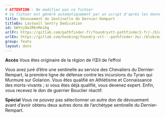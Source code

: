 ```yaml
---
# ATTENTION : Ne modifiez pas ce fichier
# Ce fichier est généré automatiquement par un script d'après les données du module Foundry VTT officiel et de sa traduction
title: Dévouement de Sentinelle de Dernier-Rempart
titleEn: Lastwall Sentry Dedication
id: bWYnjNa2RknMoibg
urlFr: https://gitlab.com/pathfinder-fr/foundryvtt-pathfinder2-fr/-/blob/master/data/feats/bWYnjNa2RknMoibg.htm
urlEn: https://gitlab.com/hooking/foundry-vtt---pathfinder-2e/-/blob/master/packs/data/feats.db/lastwall-sentry-dedication.json
group: feats
layout: dons
---
```

**Accès** Vous êtes originaire de la région de l’Œil de l’effroi

Vous avez juré d’être une sentinelle au service des Chevaliers du Dernier-Rempart, la première ligne de défense contre les incursions du Tyran qui Murmure sur Golarion. Vous êtes qualifié en Athlétisme et Connaissance des morts-vivants ; si vous êtes déjà qualifié, vous devenez expert. Enfin, vous recevez le don de guerrier Bouclier réactif.

**Spécial** Vous ne pouvez pas sélectionner un autre don de dévouement avant d’avoir obtenu deux autres dons de l’archétype sentinelle du Dernier-Rempart.


